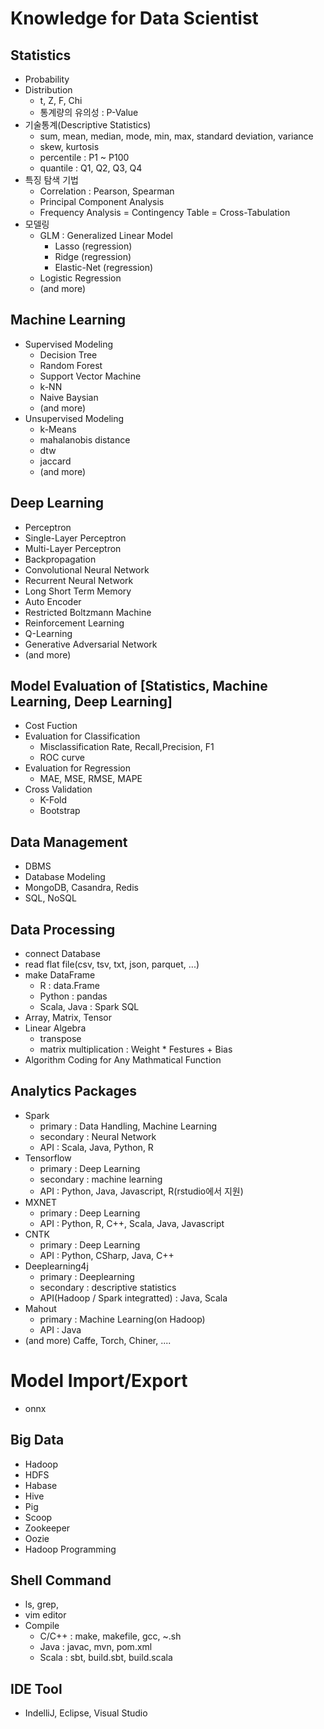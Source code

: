# Knowledge for Data Scientist 
## Statistics
- Probability
- Distribution
  - t, Z, F, Chi
  - 통계량의 유의성 : P-Value
- 기술통계(Descriptive Statistics)
  - sum, mean, median, mode, min, max, standard deviation, variance
  - skew, kurtosis
  - percentile : P1 ~ P100 
  - quantile : Q1, Q2, Q3, Q4
- 특징 탐색 기법
  - Correlation : Pearson, Spearman
  - Principal Component Analysis
  - Frequency Analysis = Contingency Table = Cross-Tabulation
- 모델링
  - GLM : Generalized Linear Model
    - Lasso (regression)
    - Ridge (regression)
    - Elastic-Net (regression)
  - Logistic Regression
  - (and more)
## Machine Learning
- Supervised Modeling
  - Decision Tree
  - Random Forest
  - Support Vector Machine
  - k-NN
  - Naive Baysian
  - (and more)
- Unsupervised Modeling
  - k-Means
  - mahalanobis distance
  - dtw
  - jaccard
  - (and more)
## Deep Learning
- Perceptron
- Single-Layer Perceptron
- Multi-Layer Perceptron
- Backpropagation
- Convolutional Neural Network
- Recurrent Neural Network
- Long Short Term Memory
- Auto Encoder
- Restricted Boltzmann Machine
- Reinforcement Learning
- Q-Learning
- Generative Adversarial Network
- (and more)

## Model Evaluation of [Statistics, Machine Learning, Deep Learning]
- Cost Fuction
- Evaluation for Classification
  - Misclassification Rate, Recall,Precision, F1
  - ROC curve
- Evaluation for Regression
  - MAE, MSE, RMSE, MAPE
- Cross Validation
  - K-Fold
  - Bootstrap

## Data Management
- DBMS 
- Database Modeling
- MongoDB, Casandra, Redis
- SQL, NoSQL

## Data Processing
- connect Database
- read flat file(csv, tsv, txt, json, parquet, ...)
- make DataFrame
    - R : data.Frame
    - Python : pandas
    - Scala, Java : Spark SQL
- Array, Matrix, Tensor
- Linear Algebra
  - transpose
  - matrix multiplication : Weight * Festures + Bias
- Algorithm Coding for Any Mathmatical Function

## Analytics Packages
- Spark
  - primary :  Data Handling, Machine Learning
  - secondary :  Neural Network
  - API : Scala, Java, Python, R
- Tensorflow
  - primary : Deep Learning
  - secondary : machine learning
  - API : Python, Java, Javascript, R(rstudio에서 지원)
- MXNET
  - primary : Deep Learning
  - API : Python, R, C++, Scala, Java, Javascript
- CNTK
  - primary : Deep Learning
  - API : Python, CSharp, Java, C++
- Deeplearning4j
  - primary : Deeplearning
  - secondary : descriptive statistics
  - API(Hadoop / Spark integratted) : Java, Scala
- Mahout 
  - primary : Machine Learning(on Hadoop)
  - API : Java
- (and more) Caffe, Torch, Chiner, ....

# Model Import/Export
- onnx

## Big Data
- Hadoop
- HDFS
- Habase
- Hive
- Pig
- Scoop
- Zookeeper
- Oozie
- Hadoop Programming

## Shell Command
- ls, grep, 
- vim editor
- Compile
  - C/C++ : make, makefile, gcc, ~.sh
  - Java : javac, mvn, pom.xml
  - Scala : sbt, build.sbt, build.scala

## IDE Tool
- IndelliJ, Eclipse, Visual Studio
